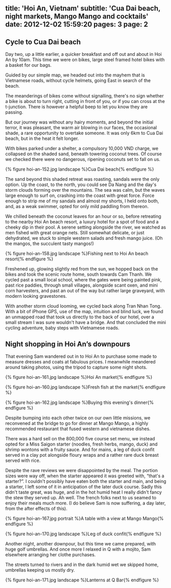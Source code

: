 title: 'Hoi An, Vietnam'
subtitle: 'Cua Dai beach, night markets, Mango Mango and cocktails'
date: 2012-12-02 15:59:20
pages: 3
page: 2
---

## Cycle to Cua Dai beach

Day two, up a little earlier, a quicker breakfast and off out and about in Hoi An by 10am. This time we were on bikes, large steel framed hotel bikes with a basket for our bags.

Guided by our simple map, we headed out into the mayhem that is Vietnamese roads, without cycle helmets, going East in search of the beach.

The meanderings of bikes come without signalling, there's no sign whether a bike is about to turn right, cutting in front of you, or if you can cross at the t-junction. There is however a helpful beep to let you know they are passing.

But our journey was without any hairy moments, and beyond the initial terror, it was pleasant, the warm air blowing in our faces, the occasional shade, a rare opportunity to overtake someone. It was only 6km to Cua Dai beach, but in the heat it felt longer.

With bikes parked under a shelter, a compulsory 10,000 VND charge, we collapsed on the shaded sand, beneath towering coconut trees. Of course we checked there were no dangerous, ripening coconuts set to fall on us.

{% figure hoi-an-152.jpg landscape %}Cua Dai beach{% endfigure %}

The sand beyond this shaded retreat was roasting, sandals were the only option. Up the coast, to the north, you could see Da Nang and the day's storm clouds forming over the mountains. The sea was calm, but the waves large enough to surf on, crashing into the coast with great force. Force enough to strip me of my sandals and almost my shorts, I held onto both, and, as a weak swimmer, opted for only mild paddling from thereon.

We chilled beneath the coconut leaves for an hour or so, before retreating to the nearby Hoi An beach resort, a luxury hotel for a spot of food and a cheeky dip in their pool. A serene setting alongside the river, we watched as men fished with great orange nets. Still somewhat delicate, or just dehydrated, we stuck to simple western salads and fresh mango juice. (Oh the mangos, the succulent tasty mangos!)

{% figure hoi-an-158.jpg landscape %}Fishing next to Hoi An beach resort{% endfigure %}

Freshened up, glowing slightly red from the sun, we hopped back on the bikes and took the scenic route home, south towards Cam Thanh. We cycled past a small local school, where the gates were being painted pink, past rice paddies, through small villages, alongside scant oxen, and mini corn harvesters, and past an out of the way but rather large graveyard, with modern looking gravestones.

With another storm cloud looming, we cycled back along Tran Nhan Tong. With a bit of iPhone GPS, use of the map, intuition and blind luck, we found an unmapped road that took us directly to the back of our hotel, over a small stream I was sure wouldn't have a bridge. And that concluded the mini cycling adventure, baby steps with Vietnamese roads.

## Night shopping in Hoi An’s downpours

That evening Sam wandered out in to Hoi An to purchase some made to measure dresses and coats at fabulous prices. I meanwhile meandered around taking photos, using the tripod to capture some night shots.

{% figure hoi-an-161.jpg landscape %}Hoi An market{% endfigure %}

{% figure hoi-an-160.jpg landscape %}Fresh fish at the market{% endfigure %}

{% figure hoi-an-162.jpg landscape %}Buying this evening's dinner{% endfigure %}

Despite bumping into each other twice on our own little missions, we reconvened at the bridge to go for dinner at Mango Mango, a highly recommended restaurant that fused western and vietnamese dishes.

There was a hard sell on the 800,000 five course set menu, we instead opted for a Miss Saigon starter (noodles, fresh herbs, mango, duck) and shrimp wontons with a fruity sauce. And for mains, a leg of duck confit served in a clay pot alongside floury wraps and a rather rare duck breast served with rice.

Despite the rave reviews we were disappointed by the meal. The portion sizes were way off, when the starter appeared it was greeted with, “that's a starter?”. I couldn't possibly have eaten both the starter and main, and being a starter, I left some of it in anticipation of the later duck course. Sadly this didn't taste great, was huge, and in the hot humid heat I really didn't fancy the stew they served up. Ah well. The french folks next to us seamed to enjoy their meals much more. (I do believe Sam is now suffering, a day later, from the after effects of this).

{% figure hoi-an-167.jpg portrait %}A table with a view at Mango Mango{% endfigure %}

{% figure hoi-an-170.jpg landscape %}Leg of duck confit{% endfigure %}

Another night, another downpour, but this time we came prepared, with huge golf umbrellas. And once more I relaxed in Q with a mojito, Sam elsewhere arranging her clothe purchases.

The streets turned to rivers and in the dark humid wet we skipped home, umbrellas keeping us mostly dry.

{% figure hoi-an-171.jpg landscape %}Lanterns at Q Bar{% endfigure %}
